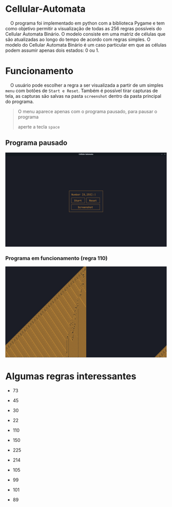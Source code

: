 # Cellular-Automata

    O programa foi implementado em python com a biblioteca Pygame e tem como objetivo permitir a visualização de todas as 256 regras possíveis do Cellular Automata Binário. O modelo consiste em uma matriz de células que são atualizadas ao longo do tempo de acordo com regras simples. O modelo do Cellular Automata Binário é um caso particular em que as células podem assumir apenas dois estados: 0 ou 1.

# Funcionamento

    O usuário pode escolher a regra a ser visualizada a partir de um simples `menu` com botões de `Start e Reset`. Também é possível tirar capturas de tela, as capturas são salvas na pasta `screenshot` dentro da pasta principal do programa.

> O menu aparece apenas com o programa pausado, para pausar o programa
> 
> aperte a tecla `space`



## Programa pausado

![](res/readme_imgs/img1.png)

### Programa em funcionamento (regra 110)

![](res/readme_imgs/110.png)

# Algumas regras interessantes

- 73

- 45

- 30

- 22

- 110

- 150

- 225

- 214

- 105

- 99

- 101

- 89